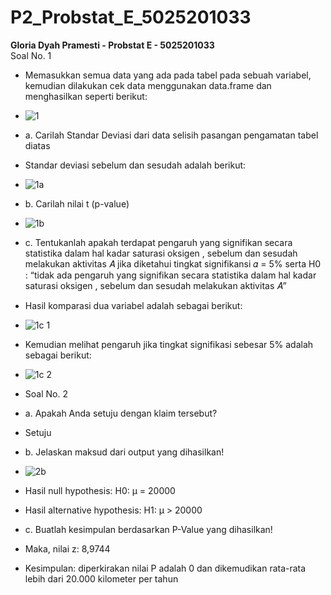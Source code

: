 # P2_Probstat_E_5025201033
**Gloria Dyah Pramesti - Probstat E - 5025201033**
<br>Soal No. 1<br>
* Memasukkan semua data yang ada pada tabel pada sebuah variabel, kemudian dilakukan cek data menggunakan data.frame dan menghasilkan seperti berikut:
* ![1](https://user-images.githubusercontent.com/91613088/170871950-07c5a1f7-5776-4a1f-8aa2-1080536ab944.png)

* a. Carilah Standar Deviasi dari data selisih pasangan pengamatan tabel diatas
* Standar deviasi sebelum dan sesudah adalah berikut:
* ![1a](https://user-images.githubusercontent.com/91613088/170872306-bf4dbfac-0435-4c15-aa2c-87174494702d.png)

* b. Carilah nilai t (p-value)
* ![1b](https://user-images.githubusercontent.com/91613088/170872337-78ba1e9c-a1ba-456e-8648-4ee017c885db.png)

* c. Tentukanlah apakah terdapat pengaruh yang signifikan secara statistika dalam hal kadar saturasi oksigen , sebelum dan sesudah melakukan aktivitas 𝐴 jika diketahui tingkat signifikansi 𝛼 = 5% serta H0 : “tidak ada pengaruh yang signifikan secara statistika dalam hal kadar saturasi oksigen , sebelum dan sesudah melakukan aktivitas 𝐴”
* Hasil komparasi dua variabel adalah sebagai berikut:
* ![1c 1](https://user-images.githubusercontent.com/91613088/170872414-a42efde5-db22-412c-9a45-e8c9219f53d3.png)
* Kemudian melihat pengaruh jika tingkat signifikasi sebesar 5% adalah sebagai berikut:
* ![1c 2](https://user-images.githubusercontent.com/91613088/170872576-2d091923-e64f-4371-a7f6-57d66da2d1e5.png)

* Soal No. 2
* a. Apakah Anda setuju dengan klaim tersebut?
* Setuju
* b. Jelaskan maksud dari output yang dihasilkan!
* ![2b](https://user-images.githubusercontent.com/91613088/170873343-39a10de9-e46b-4910-8a1e-f8b2bd3749b0.png)
* Hasil null hypothesis: H0: μ = 20000
* Hasil alternative hypothesis: H1: μ > 20000
* c. Buatlah kesimpulan berdasarkan P-Value yang dihasilkan!
* Maka, nilai z: 8,9744
* Kesimpulan: diperkirakan nilai P adalah 0 dan dikemudikan rata-rata lebih dari 20.000 kilometer per tahun
